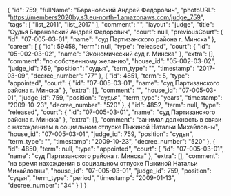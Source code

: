 {
    "id": 759,
    "fullName": "Барановский Андрей Федорович",
    "photoURL": "https://members2020by.s3.eu-north-1.amazonaws.com/judge_759",
    "tags": [
        "list_2011",
        "list_2017"
    ],
    "comment": "",
    "layout": "judge",
    "title": "Судья Барановский Андрей Федорович",
    "court": null,
    "previousCourt": {
        "id": "07-005-03-01",
        "name": "суд Партизанского района г. Минска"
    },
    "career": [
        {
            "id": 59458,
            "term": null,
            "type": "released",
            "court": {
                "id": "05-002-03-02",
                "name": "Экономический суд г. Минска"
            },
            "extra": [],
            "comment": "по собственному желанию",
            "house_id": "05-002-03-02",
            "judge_id": 759,
            "position": "судья",
            "term_type": "",
            "timestamp": "2017-03-09",
            "decree_number": "77"
        },
        {
            "id": 4851,
            "term": 5,
            "type": "appointed",
            "court": {
                "id": "07-005-03-01",
                "name": "суд Партизанского района г. Минска"
            },
            "extra": [],
            "comment": "",
            "house_id": "07-005-03-01",
            "judge_id": 759,
            "position": "судья",
            "term_type": "years",
            "timestamp": "2009-10-23",
            "decree_number": "520"
        },
        {
            "id": 4852,
            "term": null,
            "type": "released",
            "court": {
                "id": "07-005-03-01",
                "name": "суд Партизанского района г. Минска"
            },
            "extra": [],
            "comment": "занимал должность в связи с нахождением в социальном отпуске Пыкиной Натальи Михайловны",
            "house_id": "07-005-03-01",
            "judge_id": 759,
            "position": "судья",
            "term_type": "",
            "timestamp": "2009-10-23",
            "decree_number": "520"
        },
        {
            "id": 4850,
            "term": null,
            "type": "appointed",
            "court": {
                "id": "07-005-03-01",
                "name": "суд Партизанского района г. Минска"
            },
            "extra": [],
            "comment": "на время нахождения в социальном отпуске Пыкиной Натальи Михайловны",
            "house_id": "07-005-03-01",
            "judge_id": 759,
            "position": "судья",
            "term_type": "period",
            "timestamp": "2009-01-13",
            "decree_number": "34"
        }
    ]
}
